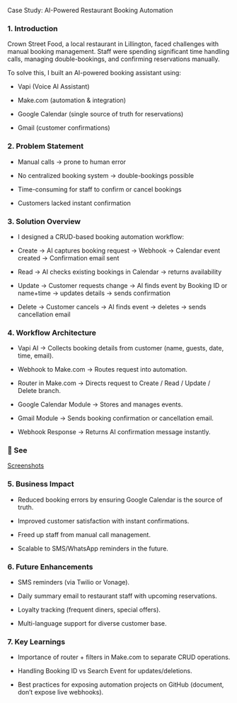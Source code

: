 Case Study: AI-Powered Restaurant Booking Automation
### 1. Introduction

Crown Street Food, a local restaurant in Lillington, faced challenges with manual booking management. Staff were spending significant time handling calls, managing double-bookings, and confirming reservations manually.

To solve this, I built an AI-powered booking assistant using:

- Vapi (Voice AI Assistant)

- Make.com (automation & integration)

- Google Calendar (single source of truth for reservations)

- Gmail (customer confirmations)

### 2. Problem Statement

- Manual calls → prone to human error

- No centralized booking system → double-bookings possible

- Time-consuming for staff to confirm or cancel bookings

- Customers lacked instant confirmation

### 3. Solution Overview

- I designed a CRUD-based booking automation workflow:

* Create → AI captures booking request → Webhook → Calendar event created → Confirmation email sent

* Read → AI checks existing bookings in Calendar → returns availability

* Update → Customer requests change → AI finds event by Booking ID or name+time → updates details → sends confirmation

* Delete → Customer cancels → AI finds event → deletes → sends cancellation email

### 4. Workflow Architecture

* Vapi AI → Collects booking details from customer (name, guests, date, time, email).

* Webhook to Make.com → Routes request into automation.

* Router in Make.com → Directs request to Create / Read / Update / Delete branch.

* Google Calendar Module → Stores and manages events.

* Gmail Module → Sends booking confirmation or cancellation email.

* Webhook Response → Returns AI confirmation message instantly.



### 📌 See 
[Screenshots](./Docs/workflow_overview.png)


### 5. Business Impact

- Reduced booking errors by ensuring Google Calendar is the source of truth.

- Improved customer satisfaction with instant confirmations.

- Freed up staff from manual call management.

- Scalable to SMS/WhatsApp reminders in the future.

### 6. Future Enhancements

- SMS reminders (via Twilio or Vonage).

- Daily summary email to restaurant staff with upcoming reservations.

- Loyalty tracking (frequent diners, special offers).

- Multi-language support for diverse customer base.

### 7. Key Learnings

- Importance of router + filters in Make.com to separate CRUD operations.

- Handling Booking ID vs Search Event for updates/deletions.

- Best practices for exposing automation projects on GitHub (document, don’t expose live webhooks).
